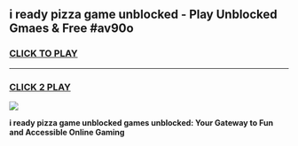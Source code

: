
## i ready pizza game unblocked - Play Unblocked Gmaes & Free #av90o
<h3>
<a href="https://news.freeplayer.one?title=i_ready_pizza_game_unblocked&ref=26F">CLICK TO PLAY</a></h3>
<hr>

<h3>
<a href="https://news.freeplayer.one?title=i_ready_pizza_game_unblocked&ref=26F">CLICK 2 PLAY</a>
  
</h3>

<a href="https://news.freeplayer.one?title=i_ready_pizza_game_unblocked&ref=26F/"><img src="https://clearcache.store/games.png"></a>


**i ready pizza game unblocked games unblocked: Your Gateway to Fun and Accessible Online Gaming**
